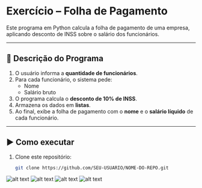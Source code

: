 # Exercício – Folha de Pagamento

Este programa em Python calcula a folha de pagamento de uma empresa, aplicando desconto de INSS sobre o salário dos funcionários.

---

## 📘 Descrição do Programa

1. O usuário informa a **quantidade de funcionários**.  
2. Para cada funcionário, o sistema pede:  
   - Nome  
   - Salário bruto  
3. O programa calcula o **desconto de 10% de INSS**.  
4. Armazena os dados em **listas**.  
5. Ao final, exibe a folha de pagamento com o **nome** e o **salário líquido** de cada funcionário.

---

## ▶️ Como executar

1. Clone este repositório:
   ```bash
   git clone https://github.com/SEU-USUARIO/NOME-DO-REPO.git
![alt text](image.png)
![alt text](image-1.png)
![alt text](image-2.png)
![alt text](image-3.png)
